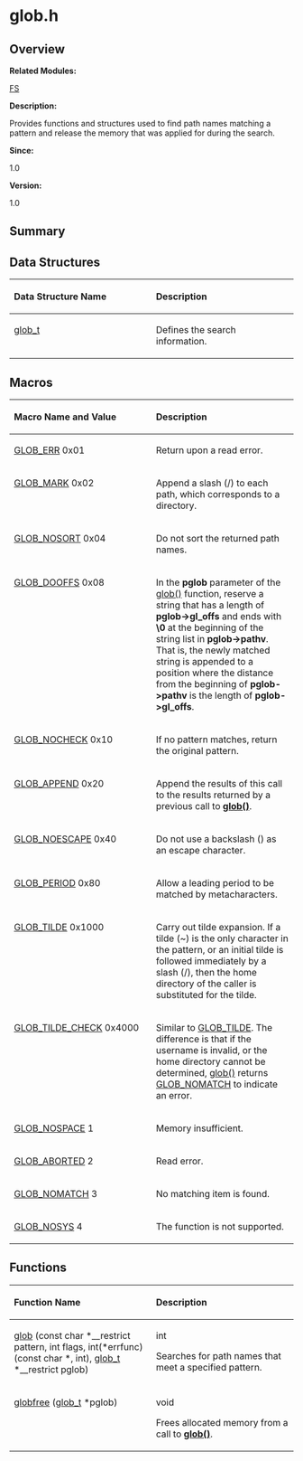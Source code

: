 # glob.h<a name="EN-US_TOPIC_0000001055308033"></a>

## **Overview**<a name="section572754746084829"></a>

**Related Modules:**

[FS](fs.md)

**Description:**

Provides functions and structures used to find path names matching a pattern and release the memory that was applied for during the search. 

**Since:**

1.0

**Version:**

1.0

## **Summary**<a name="section1552077715084829"></a>

## Data Structures<a name="nested-classes"></a>

<a name="table851029188084829"></a>
<table><thead align="left"><tr id="row1182889479084829"><th class="cellrowborder" valign="top" width="50%" id="mcps1.1.3.1.1"><p id="p801071897084829"><a name="p801071897084829"></a><a name="p801071897084829"></a>Data Structure Name</p>
</th>
<th class="cellrowborder" valign="top" width="50%" id="mcps1.1.3.1.2"><p id="p1624095394084829"><a name="p1624095394084829"></a><a name="p1624095394084829"></a>Description</p>
</th>
</tr>
</thead>
<tbody><tr id="row437299338084829"><td class="cellrowborder" valign="top" width="50%" headers="mcps1.1.3.1.1 "><p id="p1445595099084829"><a name="p1445595099084829"></a><a name="p1445595099084829"></a><a href="glob_t.md">glob_t</a></p>
</td>
<td class="cellrowborder" valign="top" width="50%" headers="mcps1.1.3.1.2 "><p id="p1074953724084829"><a name="p1074953724084829"></a><a name="p1074953724084829"></a>Defines the search information. </p>
</td>
</tr>
</tbody>
</table>

## Macros<a name="define-members"></a>

<a name="table1269791357084829"></a>
<table><thead align="left"><tr id="row921111961084829"><th class="cellrowborder" valign="top" width="50%" id="mcps1.1.3.1.1"><p id="p1243014806084829"><a name="p1243014806084829"></a><a name="p1243014806084829"></a>Macro Name and Value</p>
</th>
<th class="cellrowborder" valign="top" width="50%" id="mcps1.1.3.1.2"><p id="p65923406084829"><a name="p65923406084829"></a><a name="p65923406084829"></a>Description</p>
</th>
</tr>
</thead>
<tbody><tr id="row1523967329084829"><td class="cellrowborder" valign="top" width="50%" headers="mcps1.1.3.1.1 "><p id="p1546194649084829"><a name="p1546194649084829"></a><a name="p1546194649084829"></a><a href="fs.md#ga9e77b0b20a1c1d66cdf924a07776f360">GLOB_ERR</a>   0x01</p>
</td>
<td class="cellrowborder" valign="top" width="50%" headers="mcps1.1.3.1.2 "><p id="p1691670328084829"><a name="p1691670328084829"></a><a name="p1691670328084829"></a>Return upon a read error. </p>
</td>
</tr>
<tr id="row1829501756084829"><td class="cellrowborder" valign="top" width="50%" headers="mcps1.1.3.1.1 "><p id="p920297224084829"><a name="p920297224084829"></a><a name="p920297224084829"></a><a href="fs.md#gac6ec2b6ae844d895de9685a689dd27f0">GLOB_MARK</a>   0x02</p>
</td>
<td class="cellrowborder" valign="top" width="50%" headers="mcps1.1.3.1.2 "><p id="p391599919084829"><a name="p391599919084829"></a><a name="p391599919084829"></a>Append a slash (/) to each path, which corresponds to a directory. </p>
</td>
</tr>
<tr id="row1415074615084829"><td class="cellrowborder" valign="top" width="50%" headers="mcps1.1.3.1.1 "><p id="p643612401084829"><a name="p643612401084829"></a><a name="p643612401084829"></a><a href="fs.md#ga4eba6cedebdfe13f924d9b4a489bfe83">GLOB_NOSORT</a>   0x04</p>
</td>
<td class="cellrowborder" valign="top" width="50%" headers="mcps1.1.3.1.2 "><p id="p704089182084829"><a name="p704089182084829"></a><a name="p704089182084829"></a>Do not sort the returned path names. </p>
</td>
</tr>
<tr id="row89617264084829"><td class="cellrowborder" valign="top" width="50%" headers="mcps1.1.3.1.1 "><p id="p842829892084829"><a name="p842829892084829"></a><a name="p842829892084829"></a><a href="fs.md#ga8ae13e97ae5da0993fe526c406337c62">GLOB_DOOFFS</a>   0x08</p>
</td>
<td class="cellrowborder" valign="top" width="50%" headers="mcps1.1.3.1.2 "><p id="p1406679358084829"><a name="p1406679358084829"></a><a name="p1406679358084829"></a>In the <strong id="b841089712084829"><a name="b841089712084829"></a><a name="b841089712084829"></a>pglob</strong> parameter of the <a href="fs.md#gae98601409da7fd3c85a9c219e1a9020c">glob()</a> function, reserve a string that has a length of <strong id="b1578675804084829"><a name="b1578675804084829"></a><a name="b1578675804084829"></a>pglob-&gt;gl_offs</strong> and ends with <strong id="b89235847084829"><a name="b89235847084829"></a><a name="b89235847084829"></a>\0</strong> at the beginning of the string list in <strong id="b452447406084829"><a name="b452447406084829"></a><a name="b452447406084829"></a>pglob-&gt;pathv</strong>. That is, the newly matched string is appended to a position where the distance from the beginning of <strong id="b1122246771084829"><a name="b1122246771084829"></a><a name="b1122246771084829"></a>pglob-&gt;pathv</strong> is the length of <strong id="b1229170861084829"><a name="b1229170861084829"></a><a name="b1229170861084829"></a>pglob-&gt;gl_offs</strong>. </p>
</td>
</tr>
<tr id="row2030229998084829"><td class="cellrowborder" valign="top" width="50%" headers="mcps1.1.3.1.1 "><p id="p1518127165084829"><a name="p1518127165084829"></a><a name="p1518127165084829"></a><a href="fs.md#gaf183b2f40936442579be8d62b87e6fc6">GLOB_NOCHECK</a>   0x10</p>
</td>
<td class="cellrowborder" valign="top" width="50%" headers="mcps1.1.3.1.2 "><p id="p2102044908084829"><a name="p2102044908084829"></a><a name="p2102044908084829"></a>If no pattern matches, return the original pattern. </p>
</td>
</tr>
<tr id="row1218378541084829"><td class="cellrowborder" valign="top" width="50%" headers="mcps1.1.3.1.1 "><p id="p1272514364084829"><a name="p1272514364084829"></a><a name="p1272514364084829"></a><a href="fs.md#ga7e586df07bb159e904a61d8470f1fda2">GLOB_APPEND</a>   0x20</p>
</td>
<td class="cellrowborder" valign="top" width="50%" headers="mcps1.1.3.1.2 "><p id="p1226142420084829"><a name="p1226142420084829"></a><a name="p1226142420084829"></a>Append the results of this call to the results returned by a previous call to <strong id="b454526392084829"><a name="b454526392084829"></a><a name="b454526392084829"></a><a href="fs.md#gae98601409da7fd3c85a9c219e1a9020c">glob()</a></strong>. </p>
</td>
</tr>
<tr id="row1816525675084829"><td class="cellrowborder" valign="top" width="50%" headers="mcps1.1.3.1.1 "><p id="p78832252084829"><a name="p78832252084829"></a><a name="p78832252084829"></a><a href="fs.md#gad21c37825788f86d5fefea803276f746">GLOB_NOESCAPE</a>   0x40</p>
</td>
<td class="cellrowborder" valign="top" width="50%" headers="mcps1.1.3.1.2 "><p id="p651301932084829"><a name="p651301932084829"></a><a name="p651301932084829"></a>Do not use a backslash () as an escape character. </p>
</td>
</tr>
<tr id="row20199397084829"><td class="cellrowborder" valign="top" width="50%" headers="mcps1.1.3.1.1 "><p id="p1712475689084829"><a name="p1712475689084829"></a><a name="p1712475689084829"></a><a href="fs.md#gab548aece9c1254c6c08475ce8c6274a2">GLOB_PERIOD</a>   0x80</p>
</td>
<td class="cellrowborder" valign="top" width="50%" headers="mcps1.1.3.1.2 "><p id="p630660745084829"><a name="p630660745084829"></a><a name="p630660745084829"></a>Allow a leading period to be matched by metacharacters. </p>
</td>
</tr>
<tr id="row2113776536084829"><td class="cellrowborder" valign="top" width="50%" headers="mcps1.1.3.1.1 "><p id="p533481697084829"><a name="p533481697084829"></a><a name="p533481697084829"></a><a href="fs.md#ga4f1c6c0dae8dfefcf3032fed1b5cd0fe">GLOB_TILDE</a>   0x1000</p>
</td>
<td class="cellrowborder" valign="top" width="50%" headers="mcps1.1.3.1.2 "><p id="p407837023084829"><a name="p407837023084829"></a><a name="p407837023084829"></a>Carry out tilde expansion. If a tilde (~) is the only character in the pattern, or an initial tilde is followed immediately by a slash (/), then the home directory of the caller is substituted for the tilde. </p>
</td>
</tr>
<tr id="row1250078573084829"><td class="cellrowborder" valign="top" width="50%" headers="mcps1.1.3.1.1 "><p id="p674181761084829"><a name="p674181761084829"></a><a name="p674181761084829"></a><a href="fs.md#gacf779f5283225f7a1507122f75418103">GLOB_TILDE_CHECK</a>   0x4000</p>
</td>
<td class="cellrowborder" valign="top" width="50%" headers="mcps1.1.3.1.2 "><p id="p690783592084829"><a name="p690783592084829"></a><a name="p690783592084829"></a>Similar to <a href="fs.md#ga4f1c6c0dae8dfefcf3032fed1b5cd0fe">GLOB_TILDE</a>. The difference is that if the username is invalid, or the home directory cannot be determined, <a href="fs.md#gae98601409da7fd3c85a9c219e1a9020c">glob()</a> returns <a href="fs.md#gaed760cf90fd4398067cdb679ebe60312">GLOB_NOMATCH</a> to indicate an error. </p>
</td>
</tr>
<tr id="row1761579581084829"><td class="cellrowborder" valign="top" width="50%" headers="mcps1.1.3.1.1 "><p id="p1973854846084829"><a name="p1973854846084829"></a><a name="p1973854846084829"></a><a href="fs.md#gab53de39e075e6fb9a11678341772930b">GLOB_NOSPACE</a>   1</p>
</td>
<td class="cellrowborder" valign="top" width="50%" headers="mcps1.1.3.1.2 "><p id="p893738568084829"><a name="p893738568084829"></a><a name="p893738568084829"></a>Memory insufficient. </p>
</td>
</tr>
<tr id="row277775868084829"><td class="cellrowborder" valign="top" width="50%" headers="mcps1.1.3.1.1 "><p id="p382589757084829"><a name="p382589757084829"></a><a name="p382589757084829"></a><a href="fs.md#gab5de50cedafa21283878657d05fb2ba8">GLOB_ABORTED</a>   2</p>
</td>
<td class="cellrowborder" valign="top" width="50%" headers="mcps1.1.3.1.2 "><p id="p1211067513084829"><a name="p1211067513084829"></a><a name="p1211067513084829"></a>Read error. </p>
</td>
</tr>
<tr id="row61784323084829"><td class="cellrowborder" valign="top" width="50%" headers="mcps1.1.3.1.1 "><p id="p231068112084829"><a name="p231068112084829"></a><a name="p231068112084829"></a><a href="fs.md#gaed760cf90fd4398067cdb679ebe60312">GLOB_NOMATCH</a>   3</p>
</td>
<td class="cellrowborder" valign="top" width="50%" headers="mcps1.1.3.1.2 "><p id="p483883906084829"><a name="p483883906084829"></a><a name="p483883906084829"></a>No matching item is found. </p>
</td>
</tr>
<tr id="row1860085201084829"><td class="cellrowborder" valign="top" width="50%" headers="mcps1.1.3.1.1 "><p id="p727072868084829"><a name="p727072868084829"></a><a name="p727072868084829"></a><a href="fs.md#ga121ff4729e5e2d403808f90e6a47a113">GLOB_NOSYS</a>   4</p>
</td>
<td class="cellrowborder" valign="top" width="50%" headers="mcps1.1.3.1.2 "><p id="p431372935084829"><a name="p431372935084829"></a><a name="p431372935084829"></a>The function is not supported. </p>
</td>
</tr>
</tbody>
</table>

## Functions<a name="func-members"></a>

<a name="table1197976783084829"></a>
<table><thead align="left"><tr id="row482465376084829"><th class="cellrowborder" valign="top" width="50%" id="mcps1.1.3.1.1"><p id="p23349820084829"><a name="p23349820084829"></a><a name="p23349820084829"></a>Function Name</p>
</th>
<th class="cellrowborder" valign="top" width="50%" id="mcps1.1.3.1.2"><p id="p250473037084829"><a name="p250473037084829"></a><a name="p250473037084829"></a>Description</p>
</th>
</tr>
</thead>
<tbody><tr id="row976811098084829"><td class="cellrowborder" valign="top" width="50%" headers="mcps1.1.3.1.1 "><p id="p759945964084829"><a name="p759945964084829"></a><a name="p759945964084829"></a><a href="fs.md#gae98601409da7fd3c85a9c219e1a9020c">glob</a> (const char *__restrict pattern, int flags, int(*errfunc)(const char *, int), <a href="glob_t.md">glob_t</a> *__restrict pglob)</p>
</td>
<td class="cellrowborder" valign="top" width="50%" headers="mcps1.1.3.1.2 "><p id="p2123944530084829"><a name="p2123944530084829"></a><a name="p2123944530084829"></a>int </p>
<p id="p1133187975084829"><a name="p1133187975084829"></a><a name="p1133187975084829"></a>Searches for path names that meet a specified pattern. </p>
</td>
</tr>
<tr id="row1954828514084829"><td class="cellrowborder" valign="top" width="50%" headers="mcps1.1.3.1.1 "><p id="p749775914084829"><a name="p749775914084829"></a><a name="p749775914084829"></a><a href="fs.md#gaa43d417234c8572d6e98fb1dc12a4794">globfree</a> (<a href="glob_t.md">glob_t</a> *pglob)</p>
</td>
<td class="cellrowborder" valign="top" width="50%" headers="mcps1.1.3.1.2 "><p id="p1758449252084829"><a name="p1758449252084829"></a><a name="p1758449252084829"></a>void </p>
<p id="p1904510346084829"><a name="p1904510346084829"></a><a name="p1904510346084829"></a>Frees allocated memory from a call to <strong id="b2116342122084829"><a name="b2116342122084829"></a><a name="b2116342122084829"></a><a href="fs.md#gae98601409da7fd3c85a9c219e1a9020c">glob()</a></strong>. </p>
</td>
</tr>
</tbody>
</table>

